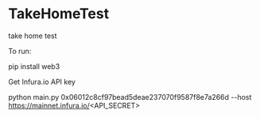 # TakeHomeTest
take home test

To run:

pip install web3

Get Infura.io API key

python main.py 0x06012c8cf97bead5deae237070f9587f8e7a266d --host https://mainnet.infura.io/<API_SECRET>
